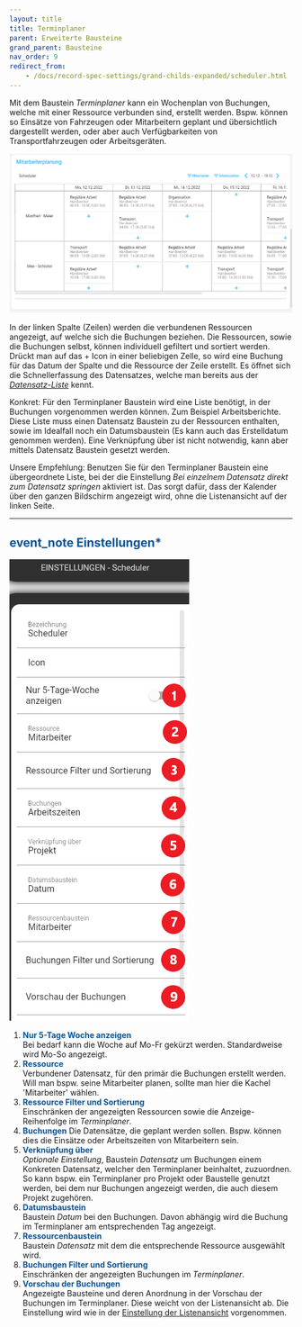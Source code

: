 ```yaml
---
layout: title
title: Terminplaner
parent: Erweiterte Bausteine
grand_parent: Bausteine
nav_order: 9
redirect_from:
    - /docs/record-spec-settings/grand-childs-expanded/scheduler.html
---
```


Mit dem Baustein _Terminplaner_ kann ein Wochenplan von Buchungen, welche mit einer Ressource verbunden sind, erstellt werden.
Bspw. können so Einsätze von Fahrzeugen oder Mitarbeitern geplant und übersichtlich dargestellt werden, oder aber auch Verfügbarkeiten
von Transportfahrzeugen oder Arbeitsgeräten.

![1scheduler](\assets\record-spec-settings\1scheduler.png '1scheduler')

In der linken Spalte (Zeilen) werden die verbundenen Ressourcen angezeigt, auf welche sich die Buchungen beziehen.
Die Ressourcen, sowie die Buchungen selbst, können individuell gefiltert und sortiert werden.
Drückt man auf das + Icon in einer beliebigen Zelle, so wird eine Buchung für das Datum der Spalte und die Ressource der Zeile erstellt.
Es öffnet sich die Schnellerfassung des Datensatzes, welche man bereits aus der [_Datensatz-Liste_](/docs/record-spec-settings/grand-child-expanded/record-list.html) kennt.

Konkret:
Für den Terminplaner Baustein wird eine Liste benötigt, in der Buchungen vorgenommen werden können. Zum Beispiel Arbeitsberichte.
Diese Liste muss einen Datensatz Baustein zu der Ressourcen enthalten, sowie im Idealfall noch ein Datumsbaustein (Es kann auch das Erstelldatum genommen werden).
Eine Verknüpfung über ist nicht notwendig, kann aber mittels Datensatz Baustein gesetzt werden.

Unsere Empfehlung:
Benutzen Sie für den Terminplaner Baustein eine übergeordnete Liste, bei der die Einstellung _Bei einzelnem Datensatz direkt zum Datensatz springen_ aktiviert ist.
Das sorgt dafür, dass der Kalender über den ganzen Bildschirm angezeigt wird, ohne die Listenansicht auf der linken Seite.

---

## <span style="color:#0b5394"><span class="material-icons">event_note</span> **Einstellungen\***</span>

![2scheduler](\assets\record-spec-settings\2scheduler.png '2scheduler')

1. <span style="color:#0b5394">**Nur 5-Tage Woche anzeigen**</span>  
   Bei bedarf kann die Woche auf Mo-Fr gekürzt werden. Standardweise wird Mo-So angezeigt.
2. <span style="color:#0b5394">**Ressource**</span>  
   Verbundener Datensatz, für den primär die Buchungen erstellt werden. Will man bspw. seine Mitarbeiter planen, sollte man hier die Kachel 'Mitarbeiter' wählen.
3. <span style="color:#0b5394">**Ressource Filter und Sortierung**</span>  
   Einschränken der angezeigten Ressourcen sowie die Anzeige-Reihenfolge im _Terminplaner_.
4. <span style="color:#0b5394">**Buchungen**</span>
   Die Datensätze, die geplant werden sollen. Bspw. können dies die Einsätze oder Arbeitszeiten von Mitarbeitern sein.
5. <span style="color:#0b5394">**Verknüpfung über**</span>  
   _Optionale Einstellung_, Baustein _Datensatz_ um Buchungen einem Konkreten Datensatz, welcher den Terminplaner beinhaltet, zuzuordnen. So kann bspw. ein Terminplaner pro Projekt oder Baustelle genutzt werden, bei dem nur Buchungen angezeigt werden, die auch diesem Projekt zugehören.
6. <span style="color:#0b5394">**Datumsbaustein**</span>  
   Baustein _Datum_ bei den Buchungen. Davon abhängig wird die Buchung im Terminplaner am entsprechenden Tag angezeigt.
7. <span style="color:#0b5394">**Ressourcenbaustein**</span>  
   Baustein _Datensatz_ mit dem die entsprechende Ressource ausgewählt wird.
8. <span style="color:#0b5394">**Buchungen Filter und Sortierung**</span>  
   Einschränken der angezeigten Buchungen im _Terminplaner_.
9. <span style="color:#0b5394">**Vorschau der Buchungen**</span>  
   Angezeigte Bausteine und deren Anordnung in der Vorschau der Buchungen im Terminplaner. Diese weicht von der Listenansicht ab.
   Die Einstellung wird wie in der [Einstellung der Listenansicht](/docs/design-mode-settings.html#designmodus-liste) vorgenommen.
